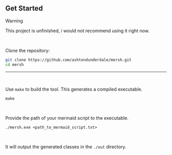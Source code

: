 ## Get Started

> [!WARNING]  
> This project is unfinished, i would not recommend using it right now.
> 
<br>

Clone the repository:
```bash
git clone https://github.com/ashtondunderdale/mersh.git
cd mersh
```

---

<br>



Use `make` to build the tool. This generates a compiled executable.
```
make
```

<br>

Provide the path of your mermaid script to the executable.
```
./mersh.exe <path_to_mermaid_script.txt>
```

<br>

It will output the generated classes in the `./out` directory.
